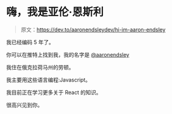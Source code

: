 # 嗨，我是亚伦·恩斯利

> 原文：<https://dev.to/aaronendsleydev/hi-im-aaron-endsley>

我已经编码 5 年了。

你可以在推特上找到我，我的名字是 [@aaronendsley](https://twitter.com/aaronendsley)

我住在俄克拉荷马州的劳顿。

我主要用这些语言编程:Javascript。

我目前正在学习更多关于 React 的知识。

很高兴见到你。
